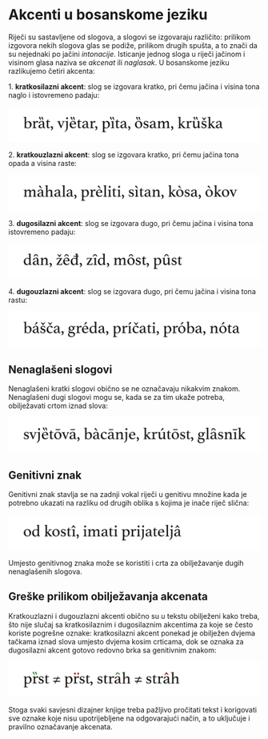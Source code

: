 # Akcenti u bosanskome jeziku

Riječi su sastavljene od slogova, a slogovi se izgovaraju različito: prilikom izgovora nekih slogova glas se podiže, prilikom drugih spušta, a to znači da su nejednaki po jačini *intonacije*. Isticanje jednog sloga u riječi jačinom i visinom glasa naziva se *akcenat* ili *naglasak*. U bosanskome jeziku razlikujemo četiri akcenta:

1\. **kratkosilazni akcent**: slog se izgovara kratko, pri čemu jačina i visina tona naglo i istovremeno padaju:

![](IMG/akcenti/akcenti-kratkosilazni.png)

2\. **kratkouzlazni akcent**: slog se izgovara kratko, pri čemu jačina tona opada a visina raste:

![](IMG/akcenti/akcenti-kratkouzlazni.png)

3\. **dugosilazni akcent**: slog se izgovara dugo, pri čemu jačina i visina tona istovremeno padaju:

![](IMG/akcenti/akcenti-dugosilazni.png)

4\. **dugouzlazni akcent**: slog se izgovara dugo, pri čemu jačina i visina tona rastu:

![](IMG/akcenti/akcenti-dugouzlazni.png)

## Nenaglašeni slogovi

Nenaglašeni kratki slogovi obično se ne označavaju nikakvim znakom. Nenaglašeni dugi slogovi mogu se, kada se za tim ukaže potreba, obilježavati crtom iznad slova:

![](IMG/akcenti/akcenti-nenaglaseni-slogovi.png)

## Genitivni znak

Genitivni znak stavlja se na zadnji vokal riječi u genitivu množine kada je potrebno ukazati na razliku od drugih oblika s kojima je inače riječ slična:

![](IMG/akcenti/akcenti-genitivni-znak.png)

Umjesto genitivnog znaka može se koristiti i crta za obilježavanje dugih nenaglašenih slogova.

## Greške prilikom obilježavanja akcenata

Kratkouzlazni i dugouzlazni akcenti obično su u tekstu obilježeni kako treba, što nije slučaj sa kratkosilaznim i dugosilaznim akcentima za koje se često koriste pogrešne oznake: kratkosilazni akcent ponekad je obilježen dvjema tačkama iznad slova umjesto dvjema kosim crticama, dok se oznaka za dugosilazni akcent gotovo redovno brka sa genitivnim znakom:

![](IMG/akcenti/akcenti-greske.png)

Stoga svaki savjesni dizajner knjige treba pažljivo pročitati tekst i korigovati sve oznake koje nisu upotrijebljene na odgovarajući način, a to uključuje i pravilno označavanje akcenata.